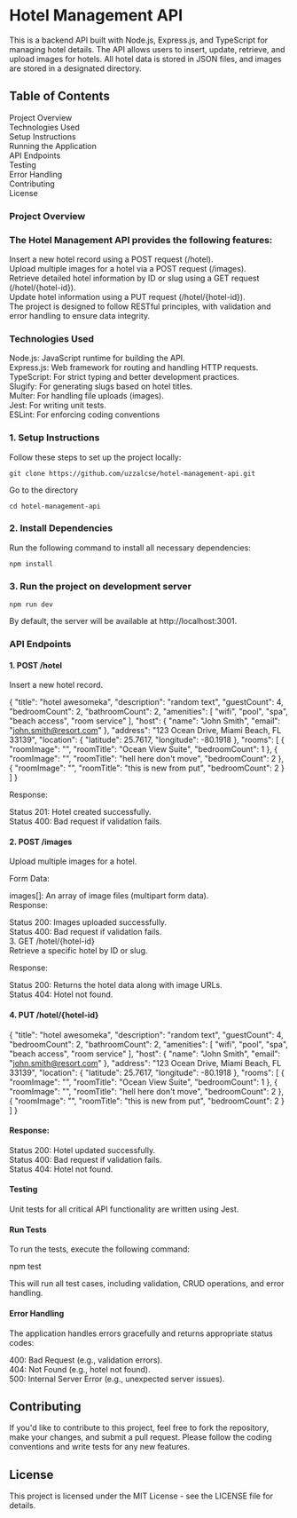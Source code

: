 # Hotel Management API  
This is a backend API built with Node.js, Express.js, and TypeScript for managing hotel details. The API allows users to insert, update, retrieve, and upload images for hotels. All hotel data is stored in JSON files, and images are stored in a designated directory.


## Table of Contents  
Project Overview  
Technologies Used  
Setup Instructions  
Running the Application  
API Endpoints  
Testing  
Error Handling  
Contributing  
License  


### Project Overview  
### The Hotel Management API provides the following features:  

Insert a new hotel record using a POST request (/hotel).  
Upload multiple images for a hotel via a POST request (/images).  
Retrieve detailed hotel information by ID or slug using a GET request (/hotel/{hotel-id}).  
Update hotel information using a PUT request (/hotel/{hotel-id}).  
The project is designed to follow RESTful principles, with validation and error handling to ensure data integrity.  

### Technologies Used  
Node.js: JavaScript runtime for building the API.  
Express.js: Web framework for routing and handling HTTP requests.  
TypeScript: For strict typing and better development practices.  
Slugify: For generating slugs based on hotel titles.  
Multer: For handling file uploads (images).  
Jest: For writing unit tests.  
ESLint: For enforcing coding conventions  


### 1. Setup Instructions  
Follow these steps to set up the project locally:

```
git clone https://github.com/uzzalcse/hotel-management-api.git

```

Go to the directory
```
cd hotel-management-api
```

### 2. Install Dependencies

Run the following command to install all necessary dependencies:  
```
npm install

```

### 3. Run the project on development server

```
npm run dev
```

By default, the server will be available at http://localhost:3001.  

### API Endpoints  
#### 1. POST /hotel 
Insert a new hotel record.

{
  "title": "hotel awesomeka",
  "description": "random text",
  "guestCount": 4,
  "bedroomCount": 2,
  "bathroomCount": 2,
  "amenities": [
    "wifi",
    "pool",
    "spa",
    "beach access",
    "room service"
  ],
  "host": {
    "name": "John Smith",
    "email": "john.smith@resort.com"
  },
  "address": "123 Ocean Drive, Miami Beach, FL 33139",
  "location": {
    "latitude": 25.7617,
    "longitude": -80.1918
  },
  "rooms": [
    {
      "roomImage": "",
      "roomTitle": "Ocean View Suite",
      "bedroomCount": 1
    },
    {
      "roomImage": "",
      "roomTitle": "hell here don't move",
      "bedroomCount": 2
    },
        {
      "roomImage": "",
      "roomTitle": "this is new from put",
      "bedroomCount": 2
    }
  ]
}  


Response:  

Status 201: Hotel created successfully.  
Status 400: Bad request if validation fails.  

#### 2. POST /images  
Upload multiple images for a hotel.  

Form Data:  

images[]: An array of image files (multipart form data).  
Response:  

Status 200: Images uploaded successfully.  
Status 400: Bad request if validation fails.  
3. GET /hotel/{hotel-id}  
Retrieve a specific hotel by ID or slug.  

Response:  

Status 200: Returns the hotel data along with image URLs.  
Status 404: Hotel not found.  


#### 4. PUT /hotel/{hotel-id}    

 {
  "title": "hotel awesomeka",
  "description": "random text",
  "guestCount": 4,
  "bedroomCount": 2,
  "bathroomCount": 2,
  "amenities": [
    "wifi",
    "pool",
    "spa",
    "beach access",
    "room service"
  ],
  "host": {
    "name": "John Smith",
    "email": "john.smith@resort.com"
  },
  "address": "123 Ocean Drive, Miami Beach, FL 33139",
  "location": {
    "latitude": 25.7617,
    "longitude": -80.1918
  },
  "rooms": [
    {
      "roomImage": "",
      "roomTitle": "Ocean View Suite",
      "bedroomCount": 1
    },
    {
      "roomImage": "",
      "roomTitle": "hell here don't move",
      "bedroomCount": 2
    },
        {
      "roomImage": "",
      "roomTitle": "this is new from put",
      "bedroomCount": 2
    }
  ]
}  

#### Response:  

Status 200: Hotel updated successfully.  
Status 400: Bad request if validation fails.  
Status 404: Hotel not found.  

#### Testing  
Unit tests for all critical API functionality are written using Jest.  

#### Run Tests  
To run the tests, execute the following command:  

npm test  

This will run all test cases, including validation, CRUD operations, and error handling.  

#### Error Handling  
The application handles errors gracefully and returns appropriate status codes:  

400: Bad Request (e.g., validation errors).  
404: Not Found (e.g., hotel not found).  
500: Internal Server Error (e.g., unexpected server issues).  

## Contributing  
If you'd like to contribute to this project, feel free to fork the repository, make your changes, and submit a pull request. Please follow the coding conventions and write tests for any new features.

## License
This project is licensed under the MIT License - see the LICENSE file for details.
